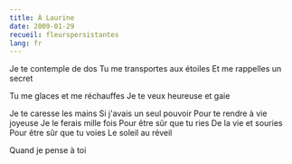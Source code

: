 ```yaml
---
title: À Laurine
date: 2009-01-29
recueil: fleurspersistantes
lang: fr
---
```


Je te contemple de dos
Tu me transportes aux étoiles
Et me rappelles un secret

Tu me glaces et me réchauffes
Je te veux heureuse et gaie

Je te caresse les mains
Si j'avais un seul pouvoir
Pour te rendre à vie joyeuse
Je le ferais mille fois
Pour être sûr que tu ries
De la vie et souries
Pour être sûr que tu voies
Le soleil au réveil

Quand je pense à toi
